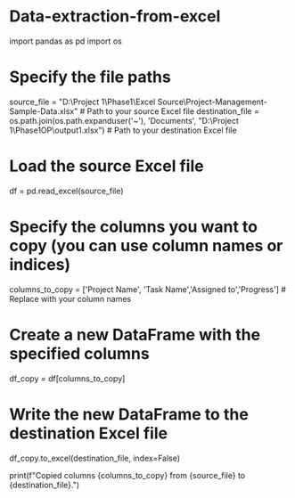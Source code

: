 # Data-extraction-from-excel
import pandas as pd
import os

# Specify the file paths
source_file = "D:\Project 1\Phase1\Excel Source\Project-Management-Sample-Data.xlsx"  # Path to your source Excel file
destination_file = os.path.join(os.path.expanduser('~'), 'Documents', "D:\Project 1\Phase1OP\output1.xlsx")  # Path to your destination Excel file

# Load the source Excel file
df = pd.read_excel(source_file)

# Specify the columns you want to copy (you can use column names or indices)
columns_to_copy = ['Project Name', 'Task Name','Assigned to','Progress']  # Replace with your column names

# Create a new DataFrame with the specified columns
df_copy = df[columns_to_copy]

# Write the new DataFrame to the destination Excel file
df_copy.to_excel(destination_file, index=False)

print(f"Copied columns {columns_to_copy} from {source_file} to {destination_file}.")
